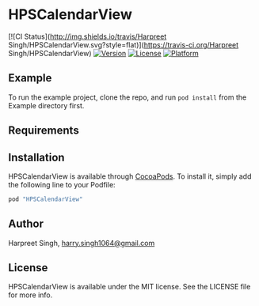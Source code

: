 # HPSCalendarView

[![CI Status](http://img.shields.io/travis/Harpreet Singh/HPSCalendarView.svg?style=flat)](https://travis-ci.org/Harpreet Singh/HPSCalendarView)
[![Version](https://img.shields.io/cocoapods/v/HPSCalendarView.svg?style=flat)](http://cocoapods.org/pods/HPSCalendarView)
[![License](https://img.shields.io/cocoapods/l/HPSCalendarView.svg?style=flat)](http://cocoapods.org/pods/HPSCalendarView)
[![Platform](https://img.shields.io/cocoapods/p/HPSCalendarView.svg?style=flat)](http://cocoapods.org/pods/HPSCalendarView)

## Example

To run the example project, clone the repo, and run `pod install` from the Example directory first.

## Requirements

## Installation

HPSCalendarView is available through [CocoaPods](http://cocoapods.org). To install
it, simply add the following line to your Podfile:

```ruby
pod "HPSCalendarView"
```

## Author

Harpreet Singh, harry.singh1064@gmail.com

## License

HPSCalendarView is available under the MIT license. See the LICENSE file for more info.
